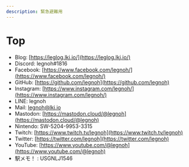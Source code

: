 ```yaml
---
description: 緊急避難用
---
```


# Top

* Blog: [https://leglog.lkj.io/](https://leglog.lkj.io/)
* Discord: legnoh#1816
* Facebook: [https://www.facebook.com/legnoh/](https://www.facebook.com/legnoh/)
* GitHub: [https://github.com/legnoh](https://github.com/legnoh)
* Instagram: [https://www.instagram.com/legnoh/](https://www.instagram.com/legnoh/)
* LINE: legnoh
* Mail: [legnoh@lkj.io](mailto:legnoh@lkj.io)
* Mastodon: [https://mastodon.cloud/@legnoh](https://mastodon.cloud/@legnoh)
* Nintendo: SW-5204-9953-3315
* Twitch: [https://www.twitch.tv/legnoh](https://www.twitch.tv/legnoh)
* Twitter: [https://twitter.com/legnoh](https://twitter.com/legnoh)
* YouTube: [https://www.youtube.com/@legnoh](https://www.youtube.com/@legnoh)
* 駅メモ！ : USGNLJ1546
